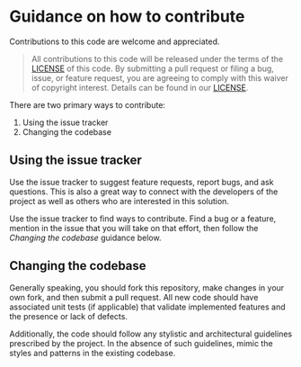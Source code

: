 # Guidance on how to contribute

Contributions to this code are welcome and appreciated.


> All contributions to this code will be released under the terms of the [LICENSE](./LICENSE) of this code. By submitting a pull request or filing a bug, issue, or feature request, you are agreeing to comply with this waiver of copyright interest. Details can be found in our [LICENSE](./LICENSE).

There are two primary ways to contribute:

1. Using the issue tracker
2. Changing the codebase


## Using the issue tracker

Use the issue tracker to suggest feature requests, report bugs, and ask questions. This is also a great way to connect with the developers of the project as well as others who are interested in this solution.

Use the issue tracker to find ways to contribute. Find a bug or a feature, mention in the issue that you will take on that effort, then follow the _Changing the codebase_ guidance below.


## Changing the codebase

Generally speaking, you should fork this repository, make changes in your own fork, and then submit a pull request. All new code should have associated unit tests (if applicable) that validate implemented features and the presence or lack of defects.

Additionally, the code should follow any stylistic and architectural guidelines prescribed by the project. In the absence of such guidelines, mimic the styles and patterns in the existing codebase.